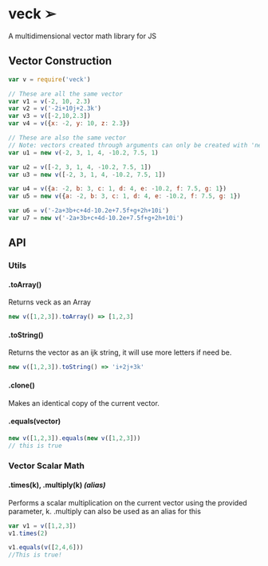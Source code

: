 # veck ➢
A multidimensional vector math library for JS

## Vector Construction
```js
var v = require('veck')

// These are all the same vector
var v1 = v(-2, 10, 2.3)
var v2 = v('-2i+10j+2.3k')
var v3 = v([-2,10,2.3])
var v4 = v({x: -2, y: 10, z: 2.3})

// These are also the same vector
// Note: vectors created through arguments can only be created with 'new' 
var u1 = new v(-2, 3, 1, 4, -10.2, 7.5, 1)

var u2 = v([-2, 3, 1, 4, -10.2, 7.5, 1])
var u3 = new v([-2, 3, 1, 4, -10.2, 7.5, 1])

var u4 = v({a: -2, b: 3, c: 1, d: 4, e: -10.2, f: 7.5, g: 1})
var u5 = new v({a: -2, b: 3, c: 1, d: 4, e: -10.2, f: 7.5, g: 1})

var u6 = v('-2a+3b+c+4d-10.2e+7.5f+g+2h+10i')
var u7 = new v('-2a+3b+c+4d-10.2e+7.5f+g+2h+10i')
```

## API
### Utils
#### .toArray()
Returns veck as an Array
```js
new v([1,2,3]).toArray() => [1,2,3]
```
#### .toString()
Returns the vector as an ijk string, it will use more letters if need be.
```js
new v([1,2,3]).toString() => 'i+2j+3k'
```
#### .clone()
Makes an identical copy of the current vector.
#### .equals(vector)
```js
new v([1,2,3]).equals(new v([1,2,3]))
// this is true
```

### Vector Scalar Math
#### .times(k), .multiply(k) _(alias)_
Performs a scalar multiplication on the current vector using the provided parameter, k. .multiply can also be used as an alias for this
```js
var v1 = v([1,2,3])
v1.times(2)

v1.equals(v([2,4,6]))
//This is true!
```
